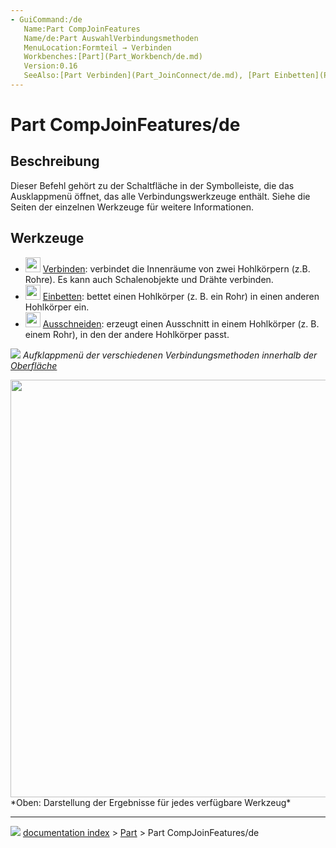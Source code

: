 ```yaml
---
- GuiCommand:/de
   Name:Part CompJoinFeatures
   Name/de:Part AuswahlVerbindungsmethoden
   MenuLocation:Formteil → Verbinden
   Workbenches:[Part](Part_Workbench/de.md)
   Version:0.16
   SeeAlso:[Part Verbinden](Part_JoinConnect/de.md), [Part Einbetten](Part_JoinEmbed/de.md), [Part Ausschneiden](Part_JoinCutout/de.md), [Part Boolesche Operationen](Part_Boolean/de.md), [Part Dicke](Part_Thickness/de.md)
---
```


# Part CompJoinFeatures/de

## Beschreibung

Dieser Befehl gehört zu der Schaltfläche in der Symbolleiste, die das Ausklappmenü öffnet, das alle Verbindungswerkzeuge enthält. Siehe die Seiten der einzelnen Werkzeuge für weitere Informationen.

## Werkzeuge

-   <img alt="" src=images/Part_JoinConnect.svg  style="width:24px;"> [Verbinden](Part_JoinConnect/de.md): verbindet die Innenräume von zwei Hohlkörpern (z.B. Rohre). Es kann auch Schalenobjekte und Drähte verbinden.
-   <img alt="" src=images/Part_JoinEmbed.svg  style="width:24px;"> [Einbetten](Part_JoinEmbed/de.md): bettet einen Hohlkörper (z. B. ein Rohr) in einen anderen Hohlkörper ein.
-   <img alt="" src=images/Part_JoinCutout.svg  style="width:24px;"> [Ausschneiden](Part_JoinCutout/de.md): erzeugt einen Ausschnitt in einem Hohlkörper (z. B. einem Rohr), in den der andere Hohlkörper passt.

![](images/JoinFeatures_dropdownToolbarButton.png ) 
*Aufklappmenü der verschiedenen Verbindungsmethoden innerhalb der [Oberfläche](Interface/de.md)*

<img alt="" src=images/JoinFeatures_demo.png  style="width:668px;"> 
*Oben: Darstellung der Ergebnisse für jedes verfügbare Werkzeug*



---
![](images/Right_arrow.png) [documentation index](../README.md) > [Part](Part_Workbench.md) > Part CompJoinFeatures/de
